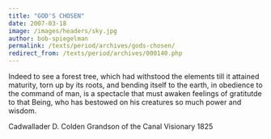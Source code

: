```yaml
---
title: "GOD'S CHOSEN"
date: 2007-03-18
image: /images/headers/sky.jpg
author: bob-spiegelman
permalink: /texts/period/archives/gods-chosen/
redirect_from: /texts/period/archives/000140.php
---
```

Indeed to see a forest tree, which had withstood the elements till it attained maturity, torn up by its roots, and bending itself to the earth, in obedience to the command of man, is a spectacle that must awaken feelings of gratitutde to that Being, who has bestowed on his creatures so much power and wisdom.

Cadwallader D. Colden
Grandson of the Canal Visionary
1825
